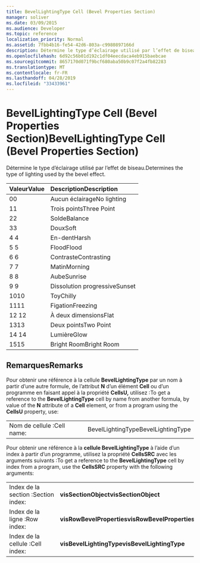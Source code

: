 ```yaml
---
title: BevelLightingType Cell (Bevel Properties Section)
manager: soliver
ms.date: 03/09/2015
ms.audience: Developer
ms.topic: reference
localization_priority: Normal
ms.assetid: 7fbb4b16-fe54-42d6-803a-c9980897166d
description: Détermine le type d’éclairage utilisé par l’effet de biseau.
ms.openlocfilehash: 6d92c56b01d192c1df04eecdaca4eb915baebcae
ms.sourcegitcommit: 8657170d071f9bcf680aba50b9c07f2a4fb82283
ms.translationtype: MT
ms.contentlocale: fr-FR
ms.lasthandoff: 04/28/2019
ms.locfileid: "33433961"
---
```

# <a name="bevellightingtype-cell-bevel-properties-section"></a><span data-ttu-id="ea12a-103">BevelLightingType Cell (Bevel Properties Section)</span><span class="sxs-lookup"><span data-stu-id="ea12a-103">BevelLightingType Cell (Bevel Properties Section)</span></span>

<span data-ttu-id="ea12a-104">Détermine le type d’éclairage utilisé par l’effet de biseau.</span><span class="sxs-lookup"><span data-stu-id="ea12a-104">Determines the type of lighting used by the bevel effect.</span></span>
  
|<span data-ttu-id="ea12a-105">**Valeur**</span><span class="sxs-lookup"><span data-stu-id="ea12a-105">**Value**</span></span>|<span data-ttu-id="ea12a-106">**Description**</span><span class="sxs-lookup"><span data-stu-id="ea12a-106">**Description**</span></span>|
|:-----|:-----|
|<span data-ttu-id="ea12a-107">0</span><span class="sxs-lookup"><span data-stu-id="ea12a-107">0</span></span>  <br/> |<span data-ttu-id="ea12a-108">Aucun éclairage</span><span class="sxs-lookup"><span data-stu-id="ea12a-108">No lighting</span></span>  <br/> |
|<span data-ttu-id="ea12a-109">1</span><span class="sxs-lookup"><span data-stu-id="ea12a-109">1</span></span>  <br/> |<span data-ttu-id="ea12a-110">Trois points</span><span class="sxs-lookup"><span data-stu-id="ea12a-110">Three Point</span></span>  <br/> |
|<span data-ttu-id="ea12a-111">2</span><span class="sxs-lookup"><span data-stu-id="ea12a-111">2</span></span>  <br/> |<span data-ttu-id="ea12a-112">Solde</span><span class="sxs-lookup"><span data-stu-id="ea12a-112">Balance</span></span>  <br/> |
|<span data-ttu-id="ea12a-113">3</span><span class="sxs-lookup"><span data-stu-id="ea12a-113">3</span></span>  <br/> |<span data-ttu-id="ea12a-114">Doux</span><span class="sxs-lookup"><span data-stu-id="ea12a-114">Soft</span></span>  <br/> |
|<span data-ttu-id="ea12a-115">4 </span><span class="sxs-lookup"><span data-stu-id="ea12a-115">4</span></span>  <br/> |<span data-ttu-id="ea12a-116">En-dent</span><span class="sxs-lookup"><span data-stu-id="ea12a-116">Harsh</span></span>  <br/> |
|<span data-ttu-id="ea12a-117">5 </span><span class="sxs-lookup"><span data-stu-id="ea12a-117">5</span></span>  <br/> |<span data-ttu-id="ea12a-118">Flood</span><span class="sxs-lookup"><span data-stu-id="ea12a-118">Flood</span></span>  <br/> |
|<span data-ttu-id="ea12a-119">6 </span><span class="sxs-lookup"><span data-stu-id="ea12a-119">6</span></span>  <br/> |<span data-ttu-id="ea12a-120">Contraste</span><span class="sxs-lookup"><span data-stu-id="ea12a-120">Contrasting</span></span>  <br/> |
|<span data-ttu-id="ea12a-121">7 </span><span class="sxs-lookup"><span data-stu-id="ea12a-121">7</span></span>  <br/> |<span data-ttu-id="ea12a-122">Matin</span><span class="sxs-lookup"><span data-stu-id="ea12a-122">Morning</span></span>  <br/> |
|<span data-ttu-id="ea12a-123">8 </span><span class="sxs-lookup"><span data-stu-id="ea12a-123">8</span></span>  <br/> |<span data-ttu-id="ea12a-124">Aube</span><span class="sxs-lookup"><span data-stu-id="ea12a-124">Sunrise</span></span>  <br/> |
|<span data-ttu-id="ea12a-125">9 </span><span class="sxs-lookup"><span data-stu-id="ea12a-125">9</span></span>  <br/> |<span data-ttu-id="ea12a-126">Dissolution progressive</span><span class="sxs-lookup"><span data-stu-id="ea12a-126">Sunset</span></span>  <br/> |
|<span data-ttu-id="ea12a-127">10</span><span class="sxs-lookup"><span data-stu-id="ea12a-127">10</span></span>  <br/> |<span data-ttu-id="ea12a-128">Toy</span><span class="sxs-lookup"><span data-stu-id="ea12a-128">Chilly</span></span>  <br/> |
|<span data-ttu-id="ea12a-129">11</span><span class="sxs-lookup"><span data-stu-id="ea12a-129">11</span></span>  <br/> |<span data-ttu-id="ea12a-130">Figation</span><span class="sxs-lookup"><span data-stu-id="ea12a-130">Freezing</span></span>  <br/> |
|<span data-ttu-id="ea12a-131">12 </span><span class="sxs-lookup"><span data-stu-id="ea12a-131">12</span></span>  <br/> |<span data-ttu-id="ea12a-132">À deux dimensions</span><span class="sxs-lookup"><span data-stu-id="ea12a-132">Flat</span></span>  <br/> |
|<span data-ttu-id="ea12a-133">13</span><span class="sxs-lookup"><span data-stu-id="ea12a-133">13</span></span>  <br/> |<span data-ttu-id="ea12a-134">Deux points</span><span class="sxs-lookup"><span data-stu-id="ea12a-134">Two Point</span></span>  <br/> |
|<span data-ttu-id="ea12a-135">14 </span><span class="sxs-lookup"><span data-stu-id="ea12a-135">14</span></span>  <br/> |<span data-ttu-id="ea12a-136">Lumière</span><span class="sxs-lookup"><span data-stu-id="ea12a-136">Glow</span></span>  <br/> |
|<span data-ttu-id="ea12a-137">15</span><span class="sxs-lookup"><span data-stu-id="ea12a-137">15</span></span>  <br/> |<span data-ttu-id="ea12a-138">Bright Room</span><span class="sxs-lookup"><span data-stu-id="ea12a-138">Bright Room</span></span>  <br/> |
   
## <a name="remarks"></a><span data-ttu-id="ea12a-139">Remarques</span><span class="sxs-lookup"><span data-stu-id="ea12a-139">Remarks</span></span>

<span data-ttu-id="ea12a-140">Pour obtenir une référence à la cellule **BevelLightingType** par un nom à partir d’une autre formule, de l’attribut **N** d’un élément **Cell** ou d’un programme en faisant appel à la propriété **CellsU,** utilisez :</span><span class="sxs-lookup"><span data-stu-id="ea12a-140">To get a reference to the **BevelLightingType** cell by name from another formula, by value of the **N** attribute of a **Cell** element, or from a program using the **CellsU** property, use:</span></span> 
  
|||
|:-----|:-----|
|<span data-ttu-id="ea12a-141">Nom de cellule :</span><span class="sxs-lookup"><span data-stu-id="ea12a-141">Cell name:</span></span>  <br/> |<span data-ttu-id="ea12a-142">BevelLightingType</span><span class="sxs-lookup"><span data-stu-id="ea12a-142">BevelLightingType</span></span>  <br/> |
   
<span data-ttu-id="ea12a-143">Pour obtenir une référence à la **cellule BevelLightingType** à l’aide d’un index à partir d’un programme, utilisez la propriété **CellsSRC** avec les arguments suivants :</span><span class="sxs-lookup"><span data-stu-id="ea12a-143">To get a reference to the **BevelLightingType** cell by index from a program, use the **CellsSRC** property with the following arguments:</span></span> 
  
|||
|:-----|:-----|
|<span data-ttu-id="ea12a-144">Index de la section :</span><span class="sxs-lookup"><span data-stu-id="ea12a-144">Section index:</span></span>  <br/> |<span data-ttu-id="ea12a-145">**visSectionObject**</span><span class="sxs-lookup"><span data-stu-id="ea12a-145">**visSectionObject**</span></span> <br/> |
|<span data-ttu-id="ea12a-146">Index de la ligne :</span><span class="sxs-lookup"><span data-stu-id="ea12a-146">Row index:</span></span>  <br/> |<span data-ttu-id="ea12a-147">**visRowBevelProperties**</span><span class="sxs-lookup"><span data-stu-id="ea12a-147">**visRowBevelProperties**</span></span> <br/> |
|<span data-ttu-id="ea12a-148">Index de la cellule :</span><span class="sxs-lookup"><span data-stu-id="ea12a-148">Cell index:</span></span>  <br/> |<span data-ttu-id="ea12a-149">**visBevelLightingType**</span><span class="sxs-lookup"><span data-stu-id="ea12a-149">**visBevelLightingType**</span></span> <br/> |
   

